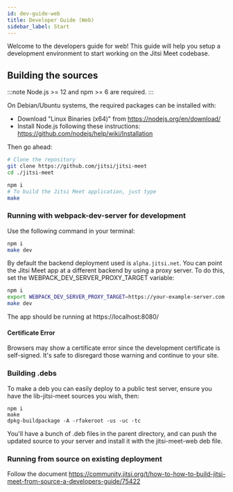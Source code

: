 ```yaml
---
id: dev-guide-web
title: Developer Guide (Web)
sidebar_label: Start
---
```


Welcome to the developers guide for web! This guide will help you setup a development
environment to start working on the Jitsi Meet codebase.

## Building the sources

:::note
Node.js >= 12 and npm >= 6 are required.
:::

On Debian/Ubuntu systems, the required packages can be installed with:
- Download "Linux Binaries (x64)" from https://nodejs.org/en/download/
- Install Node.js following these instructions: https://github.com/nodejs/help/wiki/Installation

Then go ahead:
```bash
# Clone the repository
git clone https://github.com/jitsi/jitsi-meet
cd ./jitsi-meet

npm i
# To build the Jitsi Meet application, just type
make
```

### Running with webpack-dev-server for development

Use the following command in your terminal:

```bash
npm i
make dev
```

By default the backend deployment used is `alpha.jitsi.net`. You can point the Jitsi Meet app at a different backend by using a proxy server. To do this, set the WEBPACK_DEV_SERVER_PROXY_TARGET variable:

```bash
npm i
export WEBPACK_DEV_SERVER_PROXY_TARGET=https://your-example-server.com
make dev
```

The app should be running at https://localhost:8080/

#### Certificate Error

Browsers may show a certificate error since the development certificate is self-signed. It's safe to disregard those
warning and continue to your site.

### Building .debs

To make a deb you can easily deploy to a public test server, ensure you have the lib-jitsi-meet sources you wish, then:
```
npm i
make
dpkg-buildpackage -A -rfakeroot -us -uc -tc
```

You'll have a bunch of .deb files in the parent directory, and can push the updated source to your server and install it with the jitsi-meet-web deb file.

### Running from source on existing deployment

Follow the document https://community.jitsi.org/t/how-to-how-to-build-jitsi-meet-from-source-a-developers-guide/75422
